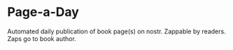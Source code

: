 # Page-a-Day
Automated daily publication of book page(s) on nostr. Zappable by readers. Zaps go to book author.
